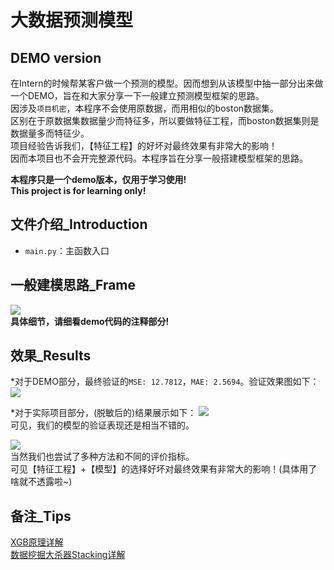大数据预测模型
====
DEMO version
----
在Intern的时候帮某客户做一个预测的模型。因而想到从该模型中抽一部分出来做一个DEMO，旨在和大家分享一下一般建立预测模型框架的思路。</br>
因涉及`项目机密`，本程序不会使用原数据，而用相似的boston数据集。</br>
区别在于原数据集数据量少而特征多，所以要做特征工程，而boston数据集则是数据量多而特征少。</br>
项目经验告诉我们，【特征工程】的好坏对最终效果有非常大的影响！</br>
因而本项目也不会开完整源代码。本程序旨在分享一般搭建模型框架的思路。</br>

**本程序只是一个demo版本，仅用于学习使用!**</br>
**This project is for learning only!** </br>

## 文件介绍_Introduction
* `main.py`：主函数入口</br>

## 一般建模思路_Frame
![](https://github.com/KaygoYM/Big_Data_Prediction/tree/master/Pictures/frame.png)</br>
**具体细节，请细看demo代码的注释部分!**</br>

## 效果_Results
*对于DEMO部分，最终验证的`MSE: 12.7812`，`MAE: 2.5694`。验证效果图如下：</br>
![](https://github.com/KaygoYM/Big_Data_Prediction/tree/master/Pictures/Demo_show.png)</br>

*对于实际项目部分，(脱敏后的)结果展示如下：
![](https://github.com/KaygoYM/Big_Data_Prediction/tree/master/Pictures/project_show.png)</br>
可见，我们的模型的验证表现还是相当不错的。</br>

![](https://github.com/KaygoYM/Big_Data_Prediction/tree/master/Pictures/Result_version1_collection.png)</br>
当然我们也尝试了多种方法和不同的评价指标。</br>
可见【特征工程】+【模型】的选择好坏对最终效果有非常大的影响！(具体用了啥就不透露啦~)</br>

## 备注_Tips
[XGB原理详解](https://blog.csdn.net/q383700092/article/details/60954996)</br>
[数据挖掘大杀器Stacking详解](https://blog.csdn.net/qq_18916311/article/details/78557722)</br>

